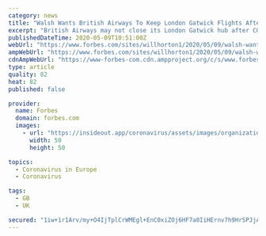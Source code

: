 ```yaml
---
category: news
title: "Walsh Wants British Airways To Keep London Gatwick Flights After Coronavirus"
excerpt: "British Airways may not close its London Gatwick hub after COVID-19 if staff unions compromise during consultations."
publishedDateTime: 2020-05-09T10:51:00Z
webUrl: "https://www.forbes.com/sites/willhorton1/2020/05/09/walsh-wants-british-airways-to-keep-london-gatwick-flights-after-coronavirus/"
ampWebUrl: "https://www.forbes.com/sites/willhorton1/2020/05/09/walsh-wants-british-airways-to-keep-london-gatwick-flights-after-coronavirus/amp/"
cdnAmpWebUrl: "https://www-forbes-com.cdn.ampproject.org/c/s/www.forbes.com/sites/willhorton1/2020/05/09/walsh-wants-british-airways-to-keep-london-gatwick-flights-after-coronavirus/amp/"
type: article
quality: 82
heat: 82
published: false

provider:
  name: Forbes
  domain: forbes.com
  images:
    - url: "https://insideout.app/coronavirus/assets/images/organizations/forbes.com-50x50.jpg"
      width: 50
      height: 50

topics:
  - Coronavirus in Europe
  - Coronavirus

tags:
  - GB
  - UK

secured: "1iw+1r1Arv/my+O4IjTplCrWMEgl+EnC0xiZOj6HF7a0IiHErnv7h9HrSPJjAYmC8DcuphnoRHyo7Vjg/kfGFyy+wudkTlWW+85cv9MZSCCIriOaciZfACgygxdJb7qp2iZ7jBKLKzxzKPVHDk5wrKBHjkM2dJjQPe0YUomHnphETHk2xYX7D+QNCxPlQmKn85UIhVghe8q2VLirc00/FNBGjmdTVxyB1pUZADy7jeMgciiQwidKa0wVr2oET22CI6m9YdgUDHBANHqfpsAtNhVlnXoTBKxL/qprUo0AmMeD3w/1Dg/jvKLKVPGQm3Kt;6zF36gi15CE1ocAUNQLfEA=="
---
```


